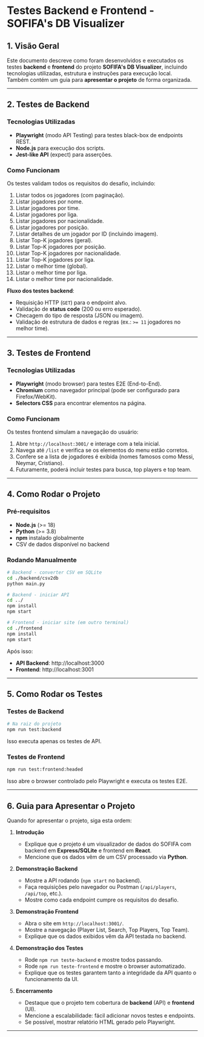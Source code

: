 # Testes Backend e Frontend - SOFIFA's DB Visualizer

## 1. Visão Geral
Este documento descreve como foram desenvolvidos e executados os testes **backend** e **frontend** do projeto **SOFIFA's DB Visualizer**, incluindo tecnologias utilizadas, estrutura e instruções para execução local.  
Também contém um guia para **apresentar o projeto** de forma organizada.

---

## 2. Testes de Backend

### Tecnologias Utilizadas
- **Playwright** (modo API Testing) para testes black-box de endpoints REST.
- **Node.js** para execução dos scripts.
- **Jest-like API** (expect) para asserções.

### Como Funcionam
Os testes validam todos os requisitos do desafio, incluindo:
1. Listar todos os jogadores (com paginação).
2. Listar jogadores por nome.
3. Listar jogadores por time.
4. Listar jogadores por liga.
5. Listar jogadores por nacionalidade.
6. Listar jogadores por posição.
7. Listar detalhes de um jogador por ID (incluindo imagem).
8. Listar Top-K jogadores (geral).
9. Listar Top-K jogadores por posição.
10. Listar Top-K jogadores por nacionalidade.
11. Listar Top-K jogadores por liga.
12. Listar o melhor time (global).
13. Listar o melhor time por liga.
14. Listar o melhor time por nacionalidade.

**Fluxo dos testes backend**:
- Requisição HTTP (`GET`) para o endpoint alvo.
- Validação de **status code** (200 ou erro esperado).
- Checagem do tipo de resposta (JSON ou imagem).
- Validação de estrutura de dados e regras (ex.: `>= 11` jogadores no melhor time).

---

## 3. Testes de Frontend

### Tecnologias Utilizadas
- **Playwright** (modo browser) para testes E2E (End-to-End).
- **Chromium** como navegador principal (pode ser configurado para Firefox/WebKit).
- **Selectors CSS** para encontrar elementos na página.

### Como Funcionam
Os testes frontend simulam a navegação do usuário:
1. Abre `http://localhost:3001/` e interage com a tela inicial.
2. Navega até `/list` e verifica se os elementos do menu estão corretos.
3. Confere se a lista de jogadores é exibida (nomes famosos como Messi, Neymar, Cristiano).
4. Futuramente, poderá incluir testes para busca, top players e top team.

---

## 4. Como Rodar o Projeto

### Pré-requisitos
- **Node.js** (>= 18)
- **Python** (>= 3.8)
- **npm** instalado globalmente
- CSV de dados disponível no backend

### Rodando Manualmente

```bash
# Backend - converter CSV em SQLite
cd ./backend/csv2db
python main.py

# Backend - iniciar API
cd ../
npm install
npm start

# Frontend - iniciar site (em outro terminal)
cd ./frontend
npm install
npm start
```

Após isso:
- **API Backend**: http://localhost:3000  
- **Frontend**: http://localhost:3001  

---

## 5. Como Rodar os Testes

### Testes de Backend
```bash
# Na raiz do projeto
npm run test:backend
```
Isso executa apenas os testes de API.

### Testes de Frontend
```bash
npm run test:frontend:headed
```
Isso abre o browser controlado pelo Playwright e executa os testes E2E.

---

## 6. Guia para Apresentar o Projeto

Quando for apresentar o projeto, siga esta ordem:

1. **Introdução**  
   - Explique que o projeto é um visualizador de dados do SOFIFA com backend em **Express/SQLite** e frontend em **React**.
   - Mencione que os dados vêm de um CSV processado via **Python**.

2. **Demonstração Backend**  
   - Mostre a API rodando (`npm start` no backend).
   - Faça requisições pelo navegador ou Postman (`/api/players`, `/api/top`, etc.).
   - Mostre como cada endpoint cumpre os requisitos do desafio.

3. **Demonstração Frontend**  
   - Abra o site em `http://localhost:3001/`.
   - Mostre a navegação (Player List, Search, Top Players, Top Team).
   - Explique que os dados exibidos vêm da API testada no backend.

4. **Demonstração dos Testes**  
   - Rode `npm run teste-backend` e mostre todos passando.
   - Rode `npm run teste-frontend` e mostre o browser automatizado.
   - Explique que os testes garantem tanto a integridade da API quanto o funcionamento da UI.

5. **Encerramento**  
   - Destaque que o projeto tem cobertura de **backend** (API) e **frontend** (UI).
   - Mencione a escalabilidade: fácil adicionar novos testes e endpoints.
   - Se possível, mostrar relatório HTML gerado pelo Playwright.

---
